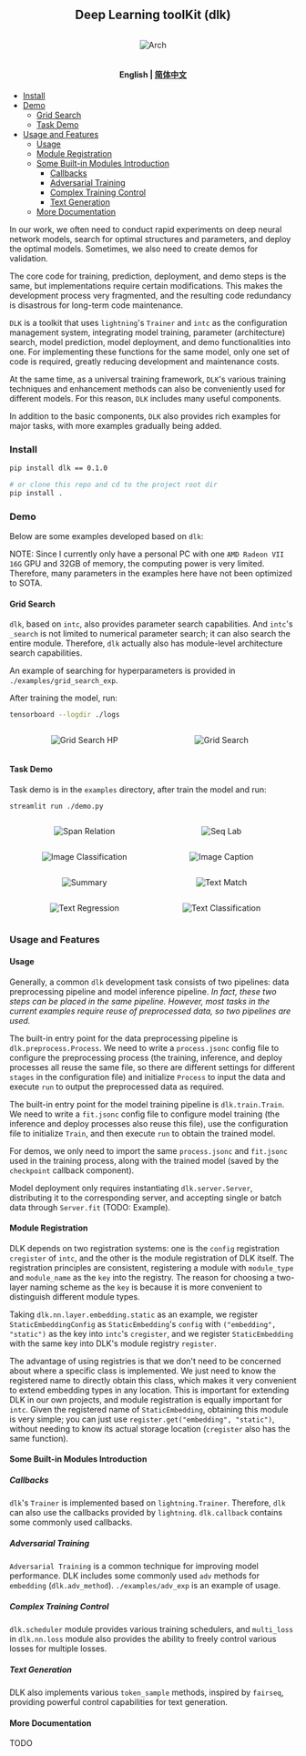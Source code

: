 <p align="center">
  <h2 align="center"> Deep Learning toolKit (dlk)</h2>
</p>


<div style="text-align:center">
<span style="width:80%;display:inline-block">

![Arch](./pics/arch.png)

</div>

<h4 align="center">
    <p>
        <b>English</b> |
        <a href="https://github.com/cstsunfu/dlk/blob/main/README_zh.md">简体中文</a>
    </p>
</h4>


* [Install](#install)
* [Demo](#demo)
    * [Grid Search](#grid-search)
    * [Task Demo](#task-demo)
* [Usage and Features](#usage-and-features)
    * [Usage](#usage)
    * [Module Registration](#module-registration)
    * [Some Built-in Modules Introduction](#some-built-in-modules-introduction)
        * [Callbacks](#callbacks)
        * [Adversarial Training](#adversarial-training)
        * [Complex Training Control](#complex-training-control)
        * [Text Generation](#text-generation)
    * [More Documentation](#more-documentation)


In our work, we often need to conduct rapid experiments on deep neural network models, search for optimal structures and parameters, and deploy the optimal models. Sometimes, we also need to create demos for validation.

The core code for training, prediction, deployment, and demo steps is the same, but implementations require certain modifications. This makes the development process very fragmented, and the resulting code redundancy is disastrous for long-term code maintenance.

`DLK` is a toolkit that uses `lightning`'s `Trainer` and `intc` as the configuration management system, integrating model training, parameter (architecture) search, model prediction, model deployment, and demo functionalities into one. For implementing these functions for the same model, only one set of code is required, greatly reducing development and maintenance costs.

At the same time, as a universal training framework, `DLK`'s various training techniques and enhancement methods can also be conveniently used for different models. For this reason, `DLK` includes many useful components.

In addition to the basic components, `DLK` also provides rich examples for major tasks, with more examples gradually being added.

### Install


```bash
pip install dlk == 0.1.0

# or clone this repo and cd to the project root dir
pip install .
```

### Demo

Below are some examples developed based on `dlk`:

NOTE: Since I currently only have a personal PC with one `AMD Radeon VII 16G` GPU and 32GB of memory, the computing power is very limited. Therefore, many parameters in the examples here have not been optimized to SOTA.

#### Grid Search

`dlk`, based on `intc`, also provides parameter search capabilities. And `intc`'s `_search` is not limited to numerical parameter search; it can also search the entire module. Therefore, `dlk` actually also has module-level architecture search capabilities.

An example of searching for hyperparameters is provided in `./examples/grid_search_exp`.

After training the model, run:
```bash
tensorboard --logdir ./logs
```

<div style="text-align:center">
<span style="width:47%;display:inline-block">

![Grid Search HP](pics/grid_search_hp.png)

</span>
<span style="width:47%;display:inline-block">

![Grid Search](./pics/grid_search_scalar.png)

</span>
</div>

#### Task Demo

Task demo is in the `examples` directory, after train the model and run:

```bash
streamlit run ./demo.py
```

<div style="text-align:center">
<span style="width:47%;display:inline-block">

![Span Relation](./pics/span_rel.png)

</span>
<span style="width:47%;display:inline-block">

![Seq Lab](./pics/seq_lab.png)

</span>
</div>

<div style="text-align:center">
<span style="width:47%;display:inline-block">

![Image Classification](./pics/img_cls.png)

</span>
<span style="width:47%;display:inline-block">

![Image Caption](./pics/img_cap.png)

</span>
</div>

<div style="text-align:center">
<span style="width:47%;display:inline-block">

![Summary](./pics/summary.png)

</span>
<span style="width:47%;display:inline-block">

![Text Match](./pics/txt_match.png)

</span>
</div>

<div style="text-align:center">
<span style="width:47%;display:inline-block">

![Text Regression](./pics/txt_reg.png)

</span>

<span style="width:47%;display:inline-block">

![Text Classification](./pics/txt_cls.png)

</span>
</div>

### Usage and Features

#### Usage

Generally, a common `dlk` development task consists of two pipelines: data preprocessing pipeline and model inference pipeline. *In fact, these two steps can be placed in the same pipeline. However, most tasks in the current examples require reuse of preprocessed data, so two pipelines are used.*

The built-in entry point for the data preprocessing pipeline is `dlk.preprocess.Process`. We need to write a `process.jsonc` config file to configure the preprocessing process (the training, inference, and deploy processes all reuse the same file, so there are different settings for different `stages` in the configuration file) and initialize `Process` to input the data and execute `run` to output the preprocessed data as required.

The built-in entry point for the model training pipeline is `dlk.train.Train`. We need to write a `fit.jsonc` config file to configure model training (the inference and deploy processes also reuse this file), use the configuration file to initialize `Train`, and then execute `run` to obtain the trained model.

For demos, we only need to import the same `process.jsonc` and `fit.jsonc` used in the training process, along with the trained model (saved by the `checkpoint` callback component).

Model deployment only requires instantiating `dlk.server.Server`, distributing it to the corresponding server, and accepting single or batch data through `Server.fit` (TODO: Example).

#### Module Registration

DLK depends on two registration systems: one is the `config` registration `cregister` of `intc`, and the other is the module registration of DLK itself. The registration principles are consistent, registering a module with `module_type` and `module_name` as the `key` into the registry. The reason for choosing a two-layer naming scheme as the `key` is because it is more convenient to distinguish different module types.

Taking `dlk.nn.layer.embedding.static` as an example, we register `StaticEmbeddingConfig` as `StaticEmbedding`'s `config` with `("embedding", "static")` as the key into `intc`'s `cregister`, and we register `StaticEmbedding` with the same key into DLK's module registry `register`.

The advantage of using registries is that we don't need to be concerned about where a specific class is implemented. We just need to know the registered name to directly obtain this class, which makes it very convenient to extend embedding types in any location. This is important for extending DLK in our own projects, and module registration is equally important for `intc`. Given the registered name of `StaticEmbedding`, obtaining this module is very simple; you can just use `register.get("embedding", "static")`, without needing to know its actual storage location (`cregister` also has the same function).

#### Some Built-in Modules Introduction

##### Callbacks

`dlk`'s `Trainer` is implemented based on `lightning.Trainer`. Therefore, `dlk` can also use the callbacks provided by `lightning`. `dlk.callback` contains some commonly used callbacks.

##### Adversarial Training

`Adversarial Training` is a common technique for improving model performance. DLK includes some commonly used `adv` methods for `embedding` (`dlk.adv_method`). `./examples/adv_exp` is an example of usage.

##### Complex Training Control

`dlk.scheduler` module provides various training schedulers, and `multi_loss` in `dlk.nn.loss` module also provides the ability to freely control various losses for multiple losses.

##### Text Generation

DLK also implements various `token_sample` methods, inspired by `fairseq`, providing powerful control capabilities for text generation.

#### More Documentation

TODO
